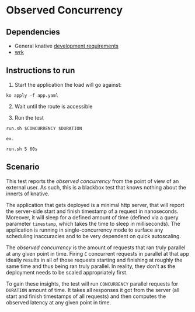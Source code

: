 # Observed Concurrency

## Dependencies

- General knative [development requirements](https://github.com/knative/serving/blob/master/DEVELOPMENT.md#requirements)
- [wrk](https://github.com/wg/wrk)

## Instructions to run

1. Start the application the load will go against:

```
ko apply -f app.yaml
```

2. Wait until the route is accessible

3. Run the test

```
run.sh $CONCURRENCY $DURATION

ex.

run.sh 5 60s
```

## Scenario

This test reports the *observed concurrency* from the point of view of an external user. As such, this is a blackbox test that knows nothing about the innerts of knative.

The application that gets deployed is a minimal http server, that will report the server-side start and finish timestamp of a request in nanoseconds. Moreover, it will sleep for a defined amount of time (defined via a query parameter `timestamp`, which takes the time to sleep in milliseconds). The application is running in single-concurrency mode to surface any scheduling inaccuracies and to be very dependent on quick autoscaling.

The *observed concurrency* is the amount of requests that ran truly parallel at any given point in time. Firing `C` concurrent requests in parallel at that app ideally results in all of those requests starting and finishing at roughly the same time and thus being ran truly parallel. In reality, they don't as the deployment needs to be scaled appropriately first.

To gain these insights, the test will run `CONCURRENCY` parallel requests for `DURATION` amount of time. It takes all responses it got from the server (all start and finish timestamps of all requests) and then computes the observed latency at any given point in time.